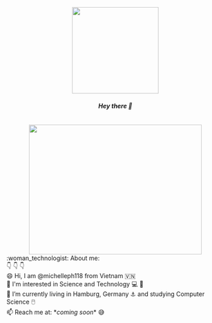 <div id="header" align="center">
  <img src="https://media1.giphy.com/media/RbDKaczqWovIugyJmW/200w.webp?cid=ecf05e47hxvg5k1s101njz7xwjd4dirm05p76k4qbkg68fr4&rid=200w.webp&ct=g" width="200"/>
</div>
<div id="header" align="center">
 <h4> <em> Hey there 👋 </em> </h4> <br>
 </div>
 <div align="center">
  <img src="https://media1.giphy.com/media/du3J3cXyzhj75IOgvA/200.webp?cid=ecf05e47bmjkz419f9azu806t3lvw3wmt9moqbnp1hhk7nia&rid=200.webp&ct=g" width="400" height="300"/>
</div>
  :woman_technologist: About me:<br>
  👇 👇 👇 <br>
 😄 Hi, I am @michelleph118 from Vietnam 🇻🇳 <br>
 👀 I'm interested in Science and Technology 💻 📱 <br>  
 🔭 I’m currently living in Hamburg, Germany ⚓ and studying Computer Science 🖱️ <br>
 📫 Reach me at: *<em>coming soon</em>* 😅
 
 
